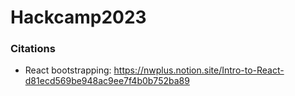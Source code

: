 # Hackcamp2023

### Citations
- React bootstrapping: https://nwplus.notion.site/Intro-to-React-d81ecd569be948ac9ee7f4b0b752ba89
